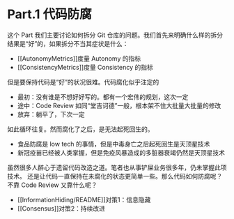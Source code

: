# Part.1 代码防腐

这个 Part 我们主要讨论如何拆分 Git 仓库的问题。我们首先来明确什么样的拆分结果是“好”的，如果拆分不当其症状是什么：

* [[AutonomyMetrics]]度量 Autonomy 的指标
* [[ConsistencyMetrics]]度量 Consistency 的指标

但是要保持代码是“好”的状况很难。代码腐化似乎注定的

* 最初：没有谁是不想好好写的。都有一个宏伟的规划，这次一定
* 途中：Code Review 如同“堂吉诃德”一般，根本架不住大批量大批量的修改
* 放弃：躺平了，下次一定

如此循环往复。然而腐化了之后，是无法起死回生的。

* 食品防腐是 low tech 的事情，但是中毒身亡之后起死回生是天顶星技术
* 新冠疫苗已经被人类掌握，但是免疫风暴造成的多脏器衰竭仍然是天顶星技术

虽然很多人醉心于遗留代码改造之道。笔者也从事铲屎业务很多年，仍未掌握此项技术。
还是让代码一直保持在未腐化的状态更简单一些。那么代码如何防腐呢？不靠 Code Review 又靠什么呢？

* [[InformationHiding/README]]对策1：信息隐藏
* [[Consensus]]对策2：持续改进
